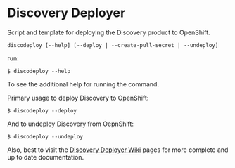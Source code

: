 # Discovery Deployer
Script and template for deploying the Discovery product to OpenShift.

```
discodeploy [--help] [--deploy | --create-pull-secret | --undeploy]
```

run:

```
$ discodeploy --help
```

To see the additional help for running the command.

Primary usage to deploy Discovery to OpenShift:

```
$ discodeploy --deploy
```

And to undeploy Discovery from OepnShift:

```
$ discodeploy --undeploy
```

Also, best to visit the [Discovery Deployer Wiki](https://github.com/abellotti/discovery-deployer/wiki) pages for more complete and up to date documentation.
